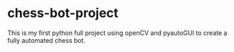 # chess-bot-project
This is my first python full project using openCV and pyautoGUI to create a fully automated chess bot.

